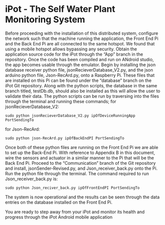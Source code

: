 # iPot - The Self Water Plant Monitoring System

Before proceeding with the installation of this distributed system, configure the network such that the machine running the application, the Front End Pi and the Back End Pi are all connected to the same hotspot. We found that using a mobile hotspot allows bypassing any security.
Obtain the application source code for the iPot through the “App” branch in the repository. Once the code has been compiled and run on ANdroid studio, the app becomes usable through the emulator. Begin by installing the json database receiver python file, jsonRecieverDatabase_V2.py,  and the json arduino python file, Json-RecArd.py, onto a Raspberry Pi. These files that are installed on this Pi can be found under the “database” branch on the iPot Git repository. Along with the python scripts, the database in the same branch titled, testDb.db, should also be installed as this will allow the user to validate their data. The python scripts can be run by traversing into the files through the terminal and running these commands; 
for jsonRecieverDatabase_V2: 

	sudo python jsonRecieverDatabase_V2.py ipOfDeviceRunningApp PortSendingTo 

for Json-RecArd:

	sudo python json-RecArd.py ipOfBackEndPI PortSendingTo 
  
Once both of these python files are running on the Front End Pi we are able to set up the Back-End Pi. With reference to Appendix B in this document, wire the sensors and actuator in a similar manner to the Pi that will be the Back End Pi. Proceed to the “Communication” branch of the Git repository and install, jsonSender-Revised.py, and Json_receiver_back.py onto the Pi. Run the python file through the terminal. The command required to run Json_receiver_back.py is:

	sudo python Json_reciver_back.py ipOfFrontEndPI PortSendingTo 

The system is now operational and the results can be seen through the data entries on the database installed on the Front End Pi.

You are ready to step away from your iPot and monitor its health and progress through the iPot Android mobile application
